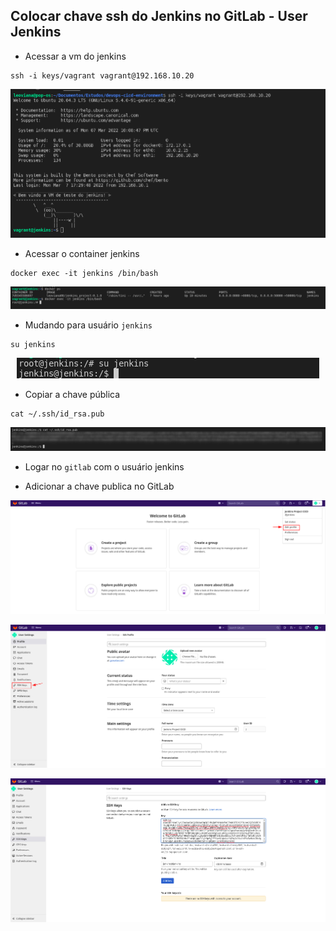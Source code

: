 ## Colocar chave ssh do Jenkins no GitLab - User Jenkins 

- Acessar a vm do jenkins
```console
ssh -i keys/vagrant vagrant@192.168.10.20
```

<p align="center">
  <img alt="Jenkins" src="../../../data/jenkins-images/jenkins-admin-18.png">
</p>


- Acessar o container jenkins

```console
docker exec -it jenkins /bin/bash
```
<p align="center">
  <img alt="Jenkins" src="../../../data/jenkins-images/jenkins-admin-19.png">
</p>

- Mudando para usuário `jenkins`

```console
su jenkins
```
<p align="center">
  <img alt="Jenkins" src="../../../data/jenkins-images/jenkins-admin-20.png">
</p>

- Copiar a chave pública

```console
cat ~/.ssh/id_rsa.pub
```
<p align="center">
  <img alt="Jenkins" src="../../../data/jenkins-images/jenkins-admin-24.png">
</p>

- Logar no `gitlab` com o usuário jenkins

- Adicionar a chave publica no GitLab

<p align="center">
  <img alt="Jenkins" src="../../../data/jenkins-images/jenkins-admin-25.png">
</p>

<p align="center">
  <img alt="Jenkins" src="../../../data/jenkins-images/jenkins-admin-26.png">
</p>

<p align="center">
  <img alt="Jenkins" src="../../../data/jenkins-images/jenkins-admin-27.png">
</p>
